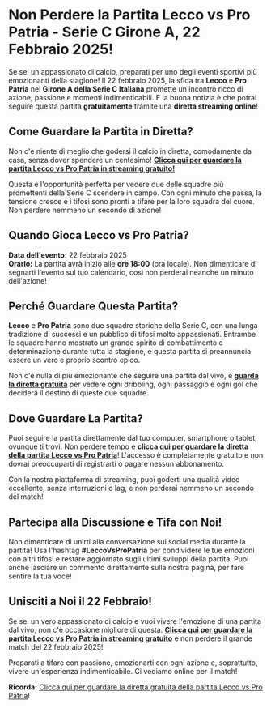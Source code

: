 # Non Perdere la Partita Lecco vs Pro Patria - Serie C Girone A, 22 Febbraio 2025!

Se sei un appassionato di calcio, preparati per uno degli eventi sportivi più emozionanti della stagione! Il 22 febbraio 2025, la sfida tra **Lecco** e **Pro Patria** nel **Girone A della Serie C Italiana** promette un incontro ricco di azione, passione e momenti indimenticabili. E la buona notizia è che potrai seguire questa partita **gratuitamente** tramite una **diretta streaming online**!

## Come Guardare la Partita in Diretta?

Non c'è niente di meglio che godersi il calcio in diretta, comodamente da casa, senza dover spendere un centesimo! **[Clicca qui per guardare la partita Lecco vs Pro Patria in streaming gratuito!](https://tinyurl.com/livestreamfreeo?st=Lecco+vs+Pro+Patria&si=gh)**

Questa è l'opportunità perfetta per vedere due delle squadre più promettenti della Serie C scendere in campo. Con ogni minuto che passa, la tensione cresce e i tifosi sono pronti a tifare per la loro squadra del cuore. Non perdere nemmeno un secondo di azione!

## Quando Gioca Lecco vs Pro Patria?

**Data dell'evento:** 22 febbraio 2025  
**Orario:** La partita avrà inizio alle **ore 18:00** (ora locale). Non dimenticare di segnarti l'evento sul tuo calendario, così non perderai neanche un minuto dell'azione!

## Perché Guardare Questa Partita?

**Lecco** e **Pro Patria** sono due squadre storiche della Serie C, con una lunga tradizione di successi e un pubblico di tifosi molto appassionati. Entrambe le squadre hanno mostrato un grande spirito di combattimento e determinazione durante tutta la stagione, e questa partita si preannuncia essere un vero e proprio scontro epico.

Non c'è nulla di più emozionante che seguire una partita dal vivo, e **[guarda la diretta gratuita](https://tinyurl.com/livestreamfreeo?st=Lecco+vs+Pro+Patria&si=gh)** per vedere ogni dribbling, ogni passaggio e ogni gol che deciderà il destino di queste due squadre.

## Dove Guardare La Partita?

Puoi seguire la partita direttamente dal tuo computer, smartphone o tablet, ovunque ti trovi. Non perdere tempo e **[clicca qui per guardare la diretta della partita Lecco vs Pro Patria](https://tinyurl.com/livestreamfreeo?st=Lecco+vs+Pro+Patria&si=gh)**! L'accesso è completamente gratuito e non dovrai preoccuparti di registrarti o pagare nessun abbonamento.

Con la nostra piattaforma di streaming, puoi goderti una qualità video eccellente, senza interruzioni o lag, e non perderai nemmeno un secondo del match!

## Partecipa alla Discussione e Tifa con Noi!

Non dimenticare di unirti alla conversazione sui social media durante la partita! Usa l'hashtag **#LeccoVsProPatria** per condividere le tue emozioni con altri tifosi e restare aggiornato sugli ultimi sviluppi della partita. Puoi anche lasciare un commento direttamente sulla nostra pagina, per fare sentire la tua voce!

## Unisciti a Noi il 22 Febbraio!

Se sei un vero appassionato di calcio e vuoi vivere l'emozione di una partita dal vivo, non c'è occasione migliore di questa. **[Clicca qui per guardare la partita Lecco vs Pro Patria in streaming gratuito](https://tinyurl.com/livestreamfreeo?st=Lecco+vs+Pro+Patria&si=gh)** e non perdere il grande match del 22 febbraio 2025!

Preparati a tifare con passione, emozionarti con ogni azione e, soprattutto, vivere un'esperienza indimenticabile. Ci vediamo online per il match!

**Ricorda:** [Clicca qui per guardare la diretta gratuita della partita Lecco vs Pro Patria](https://tinyurl.com/livestreamfreeo?st=Lecco+vs+Pro+Patria&si=gh)!
